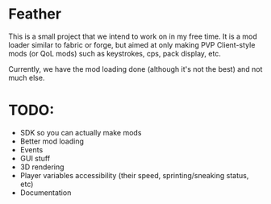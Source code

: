 # Feather
This is a small project that we intend to work on in my free time.
It is a mod loader similar to fabric or forge, but aimed at only making PVP Client-style mods (or QoL mods) such as keystrokes, cps, pack display, etc.

Currently, we have the mod loading done (although it's not the best) and not much else.

# TODO:
- SDK so you can actually make mods
- Better mod loading
- Events
- GUI stuff
- 3D rendering
- Player variables accessibility (their speed, sprinting/sneaking status, etc)
- Documentation
